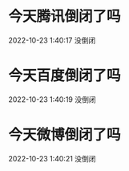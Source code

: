 # 今天腾讯倒闭了吗

2022-10-23 1:40:17 没倒闭

# 今天百度倒闭了吗

2022-10-23 1:40:19 没倒闭

# 今天微博倒闭了吗

2022-10-23 1:40:21 没倒闭

